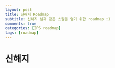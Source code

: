 ```yaml
---
layout: post
title: 신해지 Roadmap
subtitle: 신해지 님과 같은 스킬을 얻기 위한 roadmap :)
comments: true
categories: [IPS roadmap]
tags: [roadmap]
---
```


# 신해지
